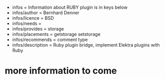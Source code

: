 - infos = Information about RUBY plugin is in keys below
- infos/author = Bernhard Denner
- infos/licence = BSD
- infos/needs =
- infos/provides = storage
- infos/placements = getstorage setstorage
- infos/recommends = comment type
- infos/description = Ruby plugin bridge, implement Elektra plugins with Ruby

# more information to come

